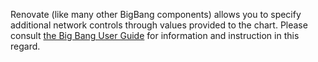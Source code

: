 
Renovate (like many other BigBang components) allows you to specify additional network controls through values provided to the chart. Please consult [the Big Bang User Guide](https://docs-bigbang.dso.mil/latest/docs/guides/using-bigbang/network-policies/) for information and instruction in this regard.
